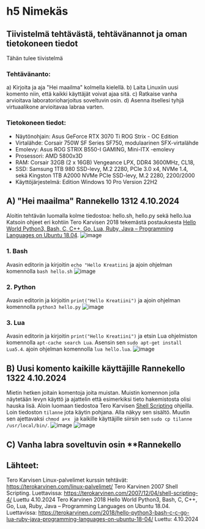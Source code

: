 # h5 Nimekäs
## Tiivistelmä tehtävästä, tehtävänannot ja oman tietokoneen tiedot
Tähän tulee tiivistelmä 
### Tehtävänanto:
a) Kirjoita ja aja "Hei maailma" kolmella kielellä.
b) Laita Linuxiin uusi komento niin, että kaikki käyttäjät voivat ajaa sitä.
c) Ratkaise vanha arvioitava laboratorioharjoitus soveltuvin osin.
d) Asenna itsellesi tyhjä virtuaalikone arvioitavaa labraa varten.
### Tietokoneen tiedot: 
- Näytönohjain: Asus GeForce RTX 3070 Ti ROG Strix - OC Edition
- Virtalähde: Corsair 750W SF Series SF750, modulaarinen SFX-virtalähde
- Emolevy: Asus ROG STRIX B550-I GAMING, Mini-ITX -emolevy
- Prosessori: AMD 5800x3D
- RAM: Corsair 32GB (2 x 16GB) Vengeance LPX, DDR4 3600MHz, CL18,
- SSD: Samsung 1TB 980 SSD-levy, M.2 2280, PCIe 3.0 x4, NVMe 1.4, sekä Kingston 1TB A2000 NVMe PCIe SSD-levy, M.2 2280, 2200/2000
- Käyttöjärjestelmä: Edition	Windows 10 Pro Version	22H2

## A) "Hei maailma" **Rannekello 1312 4.10.2024**
Aloitin tehtävän luomalla kolme tiedostoa: hello.sh, hello.py sekä hello.lua
Katsoin ohjeet eri kohtiin Tero Karvisen 2018 tekemästä postauksesta [Hello World Python3, Bash, C, C++, Go, Lua, Ruby, Java – Programming Languages on Ubuntu 18.04](https://terokarvinen.com/2018/hello-python3-bash-c-c-go-lua-ruby-java-programming-languages-on-ubuntu-18-04/). 
![image](https://github.com/user-attachments/assets/e74d52ec-6791-4ecb-aa6d-683d2fbed593)

### 1. Bash
Avasin editorin ja kirjoitin `echo "Hello Kreatiini` ja ajoin ohjelman komennolla `bash hello.sh` 
![image](https://github.com/user-attachments/assets/c42d26e3-c191-49f5-a4cc-77188ffb62a9)
### 2. Python
Avasin editorin ja kirjoitin `print("Hello Kreatiini")` ja ajoin ohjelman komennolla `python3 hello.py`
![image](https://github.com/user-attachments/assets/8f0e1574-a5dd-4639-a16f-1e2e98c93a19)
### 3. Lua
Avasin editorin ja kirjoitin `print("Hello Kreatiini")` ja etsin Lua ohjelmiston komennolla `apt-cache search Lua`. Asensin sen `sudo apt-get install Lua5.4`. ajoin ohjelman komennolla `lua hello.lua`.
![image](https://github.com/user-attachments/assets/b407f267-c7ca-4a21-bc42-7012f958ded7)

## B) Uusi komento kaikille käyttäjille **Rannekello 1322 4.10.2024** 
Mietin hetken joitain komentoja joita muistan. Muistin komennon jolla näytetään levyn käyttö ja ajattelin että esimerkiksi tieto hakemistosta olisi hauska lisä. Aloin luomaan tiedostoa Tero Karvisen  [Shell Scripting](https://terokarvinen.com/2007/12/04/shell-scripting-4/) ohjeilla.  Loin tiedoston `tilanne` jota käytin pohjana. Alla näkyy sen sisältö. Muutin sen  ajettavaksi `chmod a+x ` ja kaikille käyttäjille siirsin sen `sudo cp tilanne /usr/local/bin/`. 
![image](https://github.com/user-attachments/assets/f62c3483-de06-4e00-a214-1013a85c852a)
![image](https://github.com/user-attachments/assets/6b192163-948d-42d0-9a6e-475c6aa411b1)



## C) Vanha labra soveltuvin osin **Rannekello 


## Lähteet:
Tero Karvisen Linux-palvelimet kurssin tehtävät: https://terokarvinen.com/linux-palvelimet/
Tero Karvinen 2007 Shell Scripting. Luettavissa: https://terokarvinen.com/2007/12/04/shell-scripting-4/ Luettu 4.10.2024
Tero Karvinen 2018 Hello World Python3, Bash, C, C++, Go, Lua, Ruby, Java – Programming Languages on Ubuntu 18.04. Luettavissa: https://terokarvinen.com/2018/hello-python3-bash-c-c-go-lua-ruby-java-programming-languages-on-ubuntu-18-04/ Luettu: 4.10.2024

